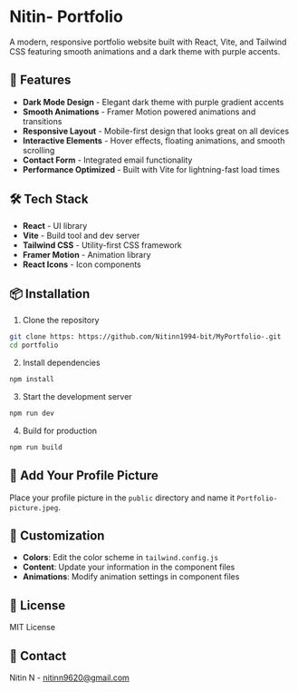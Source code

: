 # Nitin- Portfolio

A modern, responsive portfolio website built with React, Vite, and Tailwind CSS featuring smooth animations and a dark theme with purple accents.

## 🚀 Features

- **Dark Mode Design** - Elegant dark theme with purple gradient accents
- **Smooth Animations** - Framer Motion powered animations and transitions
- **Responsive Layout** - Mobile-first design that looks great on all devices
- **Interactive Elements** - Hover effects, floating animations, and smooth scrolling
- **Contact Form** - Integrated email functionality
- **Performance Optimized** - Built with Vite for lightning-fast load times

## 🛠️ Tech Stack

- **React** - UI library
- **Vite** - Build tool and dev server
- **Tailwind CSS** - Utility-first CSS framework
- **Framer Motion** - Animation library
- **React Icons** - Icon components

## 📦 Installation

1. Clone the repository
```bash
git clone https: https://github.com/Nitinn1994-bit/MyPortfolio-.git
cd portfolio
```

2. Install dependencies
```bash
npm install
```

3. Start the development server
```bash
npm run dev
```

4. Build for production
```bash
npm run build
```

## 📸 Add Your Profile Picture

Place your profile picture in the `public` directory and name it `Portfolio-picture.jpeg`.

## 🎨 Customization

- **Colors**: Edit the color scheme in `tailwind.config.js`
- **Content**: Update your information in the component files
- **Animations**: Modify animation settings in component files

## 📝 License

MIT License

## 👤 Contact

Nitin N - [nitinn9620@gmail.com](mailto:itinn9620@gmail.com)
